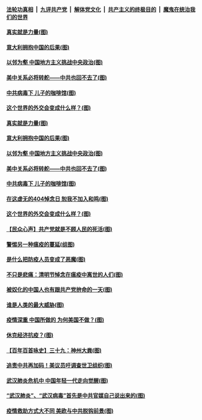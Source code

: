 

####  [法轮功真相](../../../../basic/blob/master/README.md?t=04052030) &nbsp;|&nbsp; [九评共产党](../../../../9ping.md/blob/master/README.md?t=04052030) &nbsp;|&nbsp; [解体党文化](../../../../jtdwh.md/blob/master/README.md?t=04052030)  &nbsp;|&nbsp; [共产主义的终极目的](../../../../gczydzjmd.md/blob/master/README.md?t=04052030) &nbsp;|&nbsp; [魔鬼在统治我们的世界](../../../../mgztzwmdsj.md/blob/master/README.md?t=04052030) 

#### [真实就是力量(图)](../pages/p4/928557.md?t=04052030) 

#### [意大利拥抱中国的后果(图)](../pages/p4/928678.md?t=04052030) 

#### [以邻为壑 中国地方主义挑战中央政治(图)](../pages/p4/928677.md?t=04052030) 

#### [美中关系必将转舵——中共也回不去了(图)](../pages/p4/928618.md?t=04052030) 

#### [中共病毒下 儿子的咖啡馆(图)](../pages/p4/928597.md?t=04052030) 

#### [这个世界的外交会变成什么样？(图)](../pages/p4/928609.md?t=04052030) 

#### [真实就是力量(图)](../pages/p4/928557.md?t=04052030) 

#### [意大利拥抱中国的后果(图)](../pages/p4/928678.md?t=04052030) 

#### [以邻为壑 中国地方主义挑战中央政治(图)](../pages/p4/928677.md?t=04052030) 

#### [美中关系必将转舵——中共也回不去了(图)](../pages/p4/928618.md?t=04052030) 

#### [中共病毒下 儿子的咖啡馆(图)](../pages/p4/928597.md?t=04052030) 

#### [在这虚无的404悼念日 恕我不加入和鸣(图)](../pages/p4/928672.md?t=04052030) 

#### [这个世界的外交会变成什么样？(图)](../pages/p4/928609.md?t=04052030) 

#### [【民众心声】共产党就是不顾人民的死活(图)](../pages/p4/928531.md?t=04052030) 

#### [警惕另一种瘟疫的蔓延(组图)](../pages/p4/928564.md?t=04052030) 

#### [是什么把防疫人员变成了恶魔(图)](../pages/p4/928575.md?t=04052030) 

#### [不只是悲痛：清明节悼念在瘟疫中离世的人们(图)](../pages/p4/928571.md?t=04052030) 

#### [被奴化的中国人也有跟共产党拚命的一天(图)](../pages/p4/928556.md?t=04052030) 

#### [谁是人类的最大威胁(图)](../pages/p4/928554.md?t=04052030) 

#### [疫情深重 中国所做的 为何美国不做？(图)](../pages/p4/928552.md?t=04052030) 

#### [休克经济抗疫？(图)](../pages/p4/928445.md?t=04052030) 

#### [【百年百首咏史】三十九：神州大粪(图)](../pages/p4/928553.md?t=04052030) 

#### [追责中共再加码！美议员吁调查世卫组织(图)](../pages/p4/928423.md?t=04052030) 

#### [武汉肺炎危机中 中国年轻一代走向觉醒(图)](../pages/p4/928421.md?t=04052030) 

#### [“武汉肺炎”、“武汉病毒”首先是中共官媒自己说出来的(图)](../pages/p4/928415.md?t=04052030) 

#### [疫情救助方式大不同 美欧与中共脱钩前景(图)](../pages/p4/928407.md?t=04052030) 

